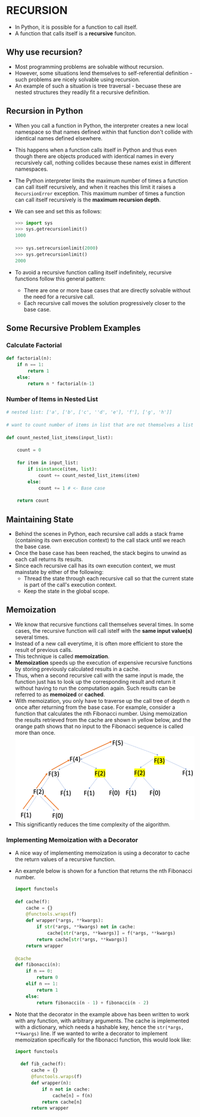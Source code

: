 # RECURSION

- In Python, it is possible for a function to call itself.
- A function that calls itself is a **recursive** funciton.

## Why use recursion?

- Most programming problems are solvable without recursion.
- However, some situations lend themselves to self-referential definition - such problems are nicely solvable using recursion.
- An example of such a situation is tree traversal - becuase these are nested structures they readily fit a recursive definition.

## Recursion in Python

- When you call a function in Python, the interpreter creates a new local namespace so that names defined within that function don't collide with identical names defined elsewhere.
- This happens when a function calls itself in Python and thus even though there are objects produced with identical names in every recursively call, nothing collides because these names exist in different namespaces.
- The Python interpreter limits the maximum number of times a function can call itself recursively, and when it reaches this limit it raises a `RecursionError` exception. This maximum number of times a function can call itself recursively is the **maximum recursion depth**.
- We can see and set this as follows:

  ```python
  >>> import sys
  >>> sys.getrecursionlimit()
  1000

  >>> sys.setrecursionlimit(2000)
  >>> sys.getrecursionlimit()
  2000
  ```

- To avoid a recursive function calling itself indefinitely, recursive functions follow this general pattern:
  - There are one or more base cases that are directly solvable without the need for a recursive call.
  - Each recursive call moves the solution progressively closer to the base case.

## Some Recursive Problem Examples

### Calculate Factorial

```python
def factorial(n):
    if n == 1:
        return 1
    else:
        return n * factorial(n-1)
```

### Number of Items in Nested List

```python
# nested list: ['a', ['b', ['c', ''d', 'e'], 'f'], ['g', 'h']]

# want to count number of items in list that are not themselves a list therefore base case is that item is not a list

def count_nested_list_items(input_list):

    count = 0

    for item in input_list:
        if isinstance(item, list):
            count += count_nested_list_items(item)
        else:
            count += 1 # <- Base case

    return count
```

## Maintaining State

- Behind the scenes in Python, each recursive call adds a stack frame (containing its own execution context) to the call stack until we reach the base case.
- Once the base case has been reached, the stack begins to unwind as each call returns its results.
- Since each recursive call has its own execution context, we must mainstate by either of the following:
  - Thread the state through each recursive call so that the current state is part of the call's execution context.
  - Keep the state in the global scope.

## Memoization

- We know that recursive functions call themselves several times. In some cases, the recursive function will call istelf with the **same input value(s)** several times.
- Instead of a new call everytime, it is often more efficient to store the result of previous calls.
- This technique is called **memoization**.
- **Memoization** speeds up the execution of expensive recursive functions by storing previously calculated results in a cache.
- Thus, when a second recursive call with the same input is made, the function just has to look up the corresponding result and return it without having to run the computation again. Such results can be referred to as **memoized** or **cached**.
- With memoization, you only have to traverse up the call tree of depth n once after returning from the base case. For example, consider a function that calculates the nth Fibonacci number. Using memoization the results retrieved from the cache are shown in yellow below, and the orange path shows that no input to the Fibonacci sequence is called more than once.
  ![](./images/memoization.webp)
- This significantly reduces the time complexity of the algorithm.

### Implementing Memoization with a Decorator

- A nice way of implementing memoization is using a decorator to cache the return values of a recursive function.
- An example below is shown for a function that returns the nth Fibonacci number.

  ```python
  import functools

  def cache(f):
      cache = {}
      @functools.wraps(f)
      def wrapper(*args, **kwargs):
          if str(*args, **kwargs) not in cache:
              cache[str(*args, **kwargs)] = f(*args, **kwargs)
          return cache[str(*args, **kwargs)]
      return wrapper

  @cache
  def fibonacci(n):
      if n == 0:
          return 0
      elif n == 1:
          return 1
      else:
          return fibonacci(n - 1) + fibonacci(n - 2)
  ```

- Note that the decorator in the example above has been written to work with any function, with arbitrary arguments. The cache is implemented with a dictionary, which needs a hashable key, hence the `str(*args, **kwargs)` line. If we wanted to write a decorator to implement memoization specifically for the fibonacci function, this would look like:

  ```python
  import functools

    def fib_cache(f):
        cache = {}
        @functools.wraps(f)
        def wrapper(n):
            if n not in cache:
                cache[n] = f(n)
            return cache[n]
        return wrapper
  ```
